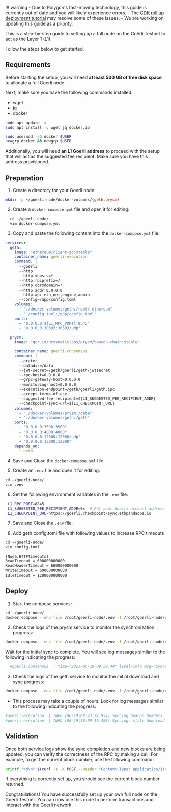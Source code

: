 !!! warning
    - Due to Polygon's fast-moving technology, this guide is currently out of date and you will likely experience errors.
    - The [CDK roll up deployment tutorial](../../../cdk/get-started/deploy-rollup/intro.md) may resolve some of these issues.
    - We are working on updating this guide as a priority.

This is a step-by-step guide to setting up a full node on the Goërli Testnet to act as the Layer 1 (L1).

Follow the steps below to get started.

## Requirements

Before starting the setup, you will need **at least 500 GB of free disk space** to allocate a full Goerli node.

Next, make sure you have the following commands installed:

- wget
- jq
- docker

```bash
sudo apt update -y
sudo apt install -y wget jq docker.io

sudo usermod -aG docker $USER
newgrp docker && newgrp $USER
```

Additionally, you will need **an L1 Goerli address** to proceed with the setup that will act as the suggested fee recipient. Make sure you have this address provisioned.

## Preparation

1. Create a directory for your Goerli node:

```bash
mkdir -p ~/goerli-node/docker-volumes/{geth,prysm}
```

2. Create a `docker-compose.yml` file and open it for editing:

```bash
  cd ~/goerli-node/
  vim docker-compose.yml
```

3. Copy and paste the following content into the `docker-compose.yml` file:

```yaml
services:
  geth:
    image: "ethereum/client-go:stable"
    container_name: goerli-execution
    command: |
      --goerli
      --http
      --http.vhosts=*
      --http.rpcprefix=/
      --http.corsdomain=*
      --http.addr 0.0.0.0
      --http.api eth,net,engine,admin
      --config=/app/config.toml
    volumes:
      - "./docker-volumes/geth:/root/.ethereum"
      - "./config.toml:/app/config.toml"
    ports:
      - "0.0.0.0:${L1_RPC_PORT}:8545"
      - "0.0.0.0:30303:30303/udp"

  prysm:
    image: "gcr.io/prysmaticlabs/prysm/beacon-chain:stable"

    container_name: goerli-consensus
    command: |
      --prater
      --datadir=/data
      --jwt-secret=/geth/goerli/geth/jwtsecret
      --rpc-host=0.0.0.0
      --grpc-gateway-host=0.0.0.0
      --monitoring-host=0.0.0.0
      --execution-endpoint=/geth/goerli/geth.ipc
      --accept-terms-of-use
      --suggested-fee-recipient=${L1_SUGGESTED_FEE_RECIPIENT_ADDR}
      --checkpoint-sync-url=${L1_CHECKPOINT_URL}
    volumes:
      - "./docker-volumes/prysm:/data"
      - "./docker-volumes/geth:/geth"
    ports:
      - "0.0.0.0:3500:3500"
      - "0.0.0.0:4000:4000"
      - "0.0.0.0:12000:12000/udp"
      - "0.0.0.0:13000:13000"
    depends_on:
      - geth
```

4. Save and Close the `docker-compose.yml` file.

5. Create an `.env` file and open it for editing:

```bash
cd ~/goerli-node/
vim .env
```

6. Set the following environment variables in the `.env` file:

```bash
 L1_RPC_PORT=8845
 L1_SUGGESTED_FEE_RECIPIENT_ADDR=0x  # Put your Goerli account address
 L1_CHECKPOINT_URL=https://goerli.checkpoint-sync.ethpandaops.io
```

7. Save and Close the `.env` file.

8. Add geth config.toml file with following values to increase RPC timeouts

```bash
cd ~/goerli-node/
vim config.toml
```

```bash
[Node.HTTPTimeouts]
ReadTimeout = 600000000000
ReadHeaderTimeout = 600000000000
WriteTimeout = 600000000000
IdleTimeout = 1200000000000
```

## Deploy

1. Start the compose services:

```bash
cd ~/goerli-node/
docker compose --env-file /root/goerli-node/.env -f /root/goerli-node/docker-compose.yml up -d
```

2. Check the logs of the prysm service to monitor the synchronization progress:

```bash
docker compose --env-file /root/goerli-node/.env -f /root/goerli-node/docker-compose.yml logs -f prysm --tail 20
```

  Wait for the initial sync to complete. You will see log messages similar to the following indicating the progress:

  ```bash
    #goerli-consensus  | time="2023-06-19 09:39:44" level=info msg="Synced up to slot 5888296" prefix=initial-sync
  ```

3. Check the logs of the geth service to monitor the initial download and sync progress:

```bash
docker compose --env-file /root/goerli-node/.env -f /root/goerli-node/docker-compose.yml logs -f geth --tail 20
```

- This process may take a couple of hours. Look for log messages similar to the following indicating the progress:

```bash
#goerli-execution  | INFO [06-19|09:43:24.954] Syncing beacon headers                   downloaded=25600 left=9,177,918 eta=1h5m31.860s
#goerli-execution  | INFO [06-19|10:09:19.488] Syncing: state download in progress      synced=0.30% state=331.34MiB accounts=81053@20.52MiB slots=1,112,986@239.47MiB codes=11681@71.34MiB >
```

## Validation

Once both service logs show the sync completion and new blocks are being updated, you can verify the correctness of the RPC by making a call. For example, to get the current block number, use the following command:

```bash
printf "%d\n" $(curl -s -X POST --header "Content-Type: application/json"  --data '{"jsonrpc":"2.0","method":"eth_blockNumber","params":[],"id":83}' http://localhost:8845 | jq -r .result)
```

If everything is correctly set up, you should see the current block number returned.

Congratulations! You have successfully set up your own full node on the Goerli Testnet. You can now use this node to perform transactions and interact with the Goerli network.
